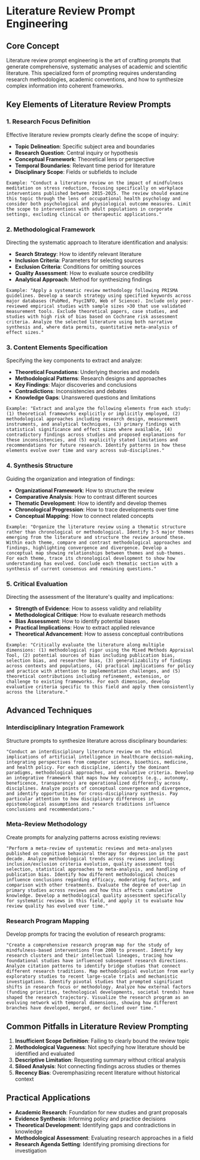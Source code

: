 # Literature Review Prompt Engineering

## Core Concept

Literature review prompt engineering is the art of crafting prompts that generate comprehensive, systematic analyses of academic and scientific literature. This specialized form of prompting requires understanding research methodologies, academic conventions, and how to synthesize complex information into coherent frameworks.

## Key Elements of Literature Review Prompts

### 1. Research Focus Definition

Effective literature review prompts clearly define the scope of inquiry:

- **Topic Delineation**: Specific subject area and boundaries
- **Research Question**: Central inquiry or hypothesis
- **Conceptual Framework**: Theoretical lens or perspective
- **Temporal Boundaries**: Relevant time period for literature
- **Disciplinary Scope**: Fields or subfields to include

```
Example: "Conduct a literature review on the impact of mindfulness meditation on stress reduction, focusing specifically on workplace interventions published between 2015-2025. The review should examine this topic through the lens of occupational health psychology and consider both psychological and physiological outcome measures. Limit the scope to interventions with adult populations in corporate settings, excluding clinical or therapeutic applications."
```

### 2. Methodological Framework

Directing the systematic approach to literature identification and analysis:

- **Search Strategy**: How to identify relevant literature
- **Inclusion Criteria**: Parameters for selecting sources
- **Exclusion Criteria**: Conditions for omitting sources
- **Quality Assessment**: How to evaluate source credibility
- **Analytical Approach**: Method for synthesizing findings

```
Example: "Apply a systematic review methodology following PRISMA guidelines. Develop a search strategy using specified keywords across major databases (PubMed, PsycINFO, Web of Science). Include only peer-reviewed empirical studies with sample sizes >30 that use validated measurement tools. Exclude theoretical papers, case studies, and studies with high risk of bias based on Cochrane risk assessment criteria. Analyze the selected literature using both narrative synthesis and, where data permits, quantitative meta-analysis of effect sizes."
```

### 3. Content Elements Specification

Specifying the key components to extract and analyze:

- **Theoretical Foundations**: Underlying theories and models
- **Methodological Patterns**: Research designs and approaches
- **Key Findings**: Major discoveries and conclusions
- **Contradictions**: Inconsistencies and debates
- **Knowledge Gaps**: Unanswered questions and limitations

```
Example: "Extract and analyze the following elements from each study: (1) theoretical frameworks explicitly or implicitly employed, (2) methodological approaches including research design, measurement instruments, and analytical techniques, (3) primary findings with statistical significance and effect sizes where available, (4) contradictory findings across studies and proposed explanations for these inconsistencies, and (5) explicitly stated limitations and recommendations for future research. Identify patterns in how these elements evolve over time and vary across sub-disciplines."
```

### 4. Synthesis Structure

Guiding the organization and integration of findings:

- **Organizational Framework**: How to structure the review
- **Comparative Analysis**: How to contrast different sources
- **Thematic Development**: How to identify and develop themes
- **Chronological Progression**: How to trace developments over time
- **Conceptual Mapping**: How to connect related concepts

```
Example: "Organize the literature review using a thematic structure rather than chronological or methodological. Identify 3-5 major themes emerging from the literature and structure the review around these. Within each theme, compare and contrast methodological approaches and findings, highlighting convergence and divergence. Develop a conceptual map showing relationships between themes and sub-themes. For each theme, trace its chronological development to show how understanding has evolved. Conclude each thematic section with a synthesis of current consensus and remaining questions."
```

### 5. Critical Evaluation

Directing the assessment of the literature's quality and implications:

- **Strength of Evidence**: How to assess validity and reliability
- **Methodological Critique**: How to evaluate research methods
- **Bias Assessment**: How to identify potential biases
- **Practical Implications**: How to extract applied relevance
- **Theoretical Advancement**: How to assess conceptual contributions

```
Example: "Critically evaluate the literature along multiple dimensions: (1) methodological rigor using the Mixed Methods Appraisal Tool, (2) potential sources of bias including publication bias, selection bias, and researcher bias, (3) generalizability of findings across contexts and populations, (4) practical implications for policy and practice with attention to implementation challenges, and (5) theoretical contributions including refinement, extension, or challenge to existing frameworks. For each dimension, develop evaluative criteria specific to this field and apply them consistently across the literature."
```

## Advanced Techniques

### Interdisciplinary Integration Framework

Structure prompts to synthesize literature across disciplinary boundaries:

```
"Conduct an interdisciplinary literature review on the ethical implications of artificial intelligence in healthcare decision-making, integrating perspectives from computer science, bioethics, medicine, and health policy. For each discipline, identify the dominant paradigms, methodological approaches, and evaluative criteria. Develop an integrative framework that maps how key concepts (e.g., autonomy, beneficence, transparency) are operationalized differently across disciplines. Analyze points of conceptual convergence and divergence, and identify opportunities for cross-disciplinary synthesis. Pay particular attention to how disciplinary differences in epistemological assumptions and research traditions influence conclusions and recommendations."
```

### Meta-Review Methodology

Create prompts for analyzing patterns across existing reviews:

```
"Perform a meta-review of systematic reviews and meta-analyses published on cognitive behavioral therapy for depression in the past decade. Analyze methodological trends across reviews including: inclusion/exclusion criteria evolution, quality assessment tool selection, statistical approaches to meta-analysis, and handling of publication bias. Identify how different methodological choices influence conclusions regarding efficacy, moderating factors, and comparison with other treatments. Evaluate the degree of overlap in primary studies across reviews and how this affects cumulative knowledge. Develop a methodological quality assessment specifically for systematic reviews in this field, and apply it to evaluate how review quality has evolved over time."
```

### Research Program Mapping

Develop prompts for tracing the evolution of research programs:

```
"Create a comprehensive research program map for the study of mindfulness-based interventions from 2000 to present. Identify key research clusters and their intellectual lineages, tracing how foundational studies have influenced subsequent research directions. Analyze citation patterns to identify bridge studies that connect different research traditions. Map methodological evolution from early exploratory studies to recent large-scale trials and mechanistic investigations. Identify pivotal studies that prompted significant shifts in research focus or methodology. Analyze how external factors (funding priorities, technological developments, societal trends) have shaped the research trajectory. Visualize the research program as an evolving network with temporal dimensions, showing how different branches have developed, merged, or declined over time."
```

## Common Pitfalls in Literature Review Prompting

1. **Insufficient Scope Definition**: Failing to clearly bound the review topic
2. **Methodological Vagueness**: Not specifying how literature should be identified and evaluated
3. **Descriptive Limitation**: Requesting summary without critical analysis
4. **Siloed Analysis**: Not connecting findings across studies or themes
5. **Recency Bias**: Overemphasizing recent literature without historical context

## Practical Applications

- **Academic Research**: Foundation for new studies and grant proposals
- **Evidence Synthesis**: Informing policy and practice decisions
- **Theoretical Development**: Identifying gaps and contradictions in knowledge
- **Methodological Assessment**: Evaluating research approaches in a field
- **Research Agenda Setting**: Identifying promising directions for investigation
